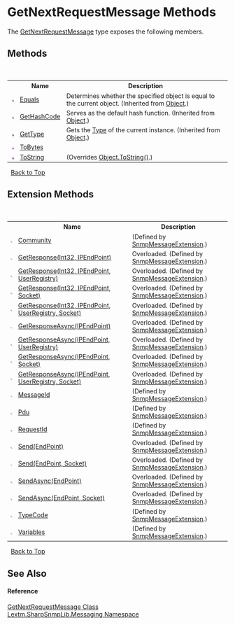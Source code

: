 # GetNextRequestMessage Methods
 

The <a href="T_Lextm_SharpSnmpLib_Messaging_GetNextRequestMessage">GetNextRequestMessage</a> type exposes the following members.


## Methods
&nbsp;<table><tr><th></th><th>Name</th><th>Description</th></tr><tr><td>![Public method](media/pubmethod.gif "Public method")</td><td><a href="https://docs.microsoft.com/dotnet/api/system.object.equals#System_Object_Equals_System_Object_" target="_blank" rel="noopener noreferrer">Equals</a></td><td>
Determines whether the specified object is equal to the current object.
 (Inherited from <a href="https://docs.microsoft.com/dotnet/api/system.object" target="_blank" rel="noopener noreferrer">Object</a>.)</td></tr><tr><td>![Public method](media/pubmethod.gif "Public method")</td><td><a href="https://docs.microsoft.com/dotnet/api/system.object.gethashcode#System_Object_GetHashCode" target="_blank" rel="noopener noreferrer">GetHashCode</a></td><td>
Serves as the default hash function.
 (Inherited from <a href="https://docs.microsoft.com/dotnet/api/system.object" target="_blank" rel="noopener noreferrer">Object</a>.)</td></tr><tr><td>![Public method](media/pubmethod.gif "Public method")</td><td><a href="https://docs.microsoft.com/dotnet/api/system.object.gettype#System_Object_GetType" target="_blank" rel="noopener noreferrer">GetType</a></td><td>
Gets the <a href="https://docs.microsoft.com/dotnet/api/system.type" target="_blank" rel="noopener noreferrer">Type</a> of the current instance.
 (Inherited from <a href="https://docs.microsoft.com/dotnet/api/system.object" target="_blank" rel="noopener noreferrer">Object</a>.)</td></tr><tr><td>![Public method](media/pubmethod.gif "Public method")</td><td><a href="M_Lextm_SharpSnmpLib_Messaging_GetNextRequestMessage_ToBytes">ToBytes</a></td><td /></tr><tr><td>![Public method](media/pubmethod.gif "Public method")</td><td><a href="M_Lextm_SharpSnmpLib_Messaging_GetNextRequestMessage_ToString">ToString</a></td><td> (Overrides <a href="https://docs.microsoft.com/dotnet/api/system.object.tostring#System_Object_ToString" target="_blank" rel="noopener noreferrer">Object.ToString()</a>.)</td></tr></table>&nbsp;
<a href="#getnextrequestmessage-methods">Back to Top</a>

## Extension Methods
&nbsp;<table><tr><th></th><th>Name</th><th>Description</th></tr><tr><td>![Public Extension Method](media/pubextension.gif "Public Extension Method")</td><td><a href="M_Lextm_SharpSnmpLib_Messaging_SnmpMessageExtension_Community">Community</a></td><td> (Defined by <a href="T_Lextm_SharpSnmpLib_Messaging_SnmpMessageExtension">SnmpMessageExtension</a>.)</td></tr><tr><td>![Public Extension Method](media/pubextension.gif "Public Extension Method")</td><td><a href="M_Lextm_SharpSnmpLib_Messaging_SnmpMessageExtension_GetResponse">GetResponse(Int32, IPEndPoint)</a></td><td>Overloaded.   (Defined by <a href="T_Lextm_SharpSnmpLib_Messaging_SnmpMessageExtension">SnmpMessageExtension</a>.)</td></tr><tr><td>![Public Extension Method](media/pubextension.gif "Public Extension Method")</td><td><a href="M_Lextm_SharpSnmpLib_Messaging_SnmpMessageExtension_GetResponse_1">GetResponse(Int32, IPEndPoint, UserRegistry)</a></td><td>Overloaded.   (Defined by <a href="T_Lextm_SharpSnmpLib_Messaging_SnmpMessageExtension">SnmpMessageExtension</a>.)</td></tr><tr><td>![Public Extension Method](media/pubextension.gif "Public Extension Method")</td><td><a href="M_Lextm_SharpSnmpLib_Messaging_SnmpMessageExtension_GetResponse_3">GetResponse(Int32, IPEndPoint, Socket)</a></td><td>Overloaded.   (Defined by <a href="T_Lextm_SharpSnmpLib_Messaging_SnmpMessageExtension">SnmpMessageExtension</a>.)</td></tr><tr><td>![Public Extension Method](media/pubextension.gif "Public Extension Method")</td><td><a href="M_Lextm_SharpSnmpLib_Messaging_SnmpMessageExtension_GetResponse_2">GetResponse(Int32, IPEndPoint, UserRegistry, Socket)</a></td><td>Overloaded.   (Defined by <a href="T_Lextm_SharpSnmpLib_Messaging_SnmpMessageExtension">SnmpMessageExtension</a>.)</td></tr><tr><td>![Public Extension Method](media/pubextension.gif "Public Extension Method")</td><td><a href="M_Lextm_SharpSnmpLib_Messaging_SnmpMessageExtension_GetResponseAsync">GetResponseAsync(IPEndPoint)</a></td><td>Overloaded.   (Defined by <a href="T_Lextm_SharpSnmpLib_Messaging_SnmpMessageExtension">SnmpMessageExtension</a>.)</td></tr><tr><td>![Public Extension Method](media/pubextension.gif "Public Extension Method")</td><td><a href="M_Lextm_SharpSnmpLib_Messaging_SnmpMessageExtension_GetResponseAsync_1">GetResponseAsync(IPEndPoint, UserRegistry)</a></td><td>Overloaded.   (Defined by <a href="T_Lextm_SharpSnmpLib_Messaging_SnmpMessageExtension">SnmpMessageExtension</a>.)</td></tr><tr><td>![Public Extension Method](media/pubextension.gif "Public Extension Method")</td><td><a href="M_Lextm_SharpSnmpLib_Messaging_SnmpMessageExtension_GetResponseAsync_3">GetResponseAsync(IPEndPoint, Socket)</a></td><td>Overloaded.   (Defined by <a href="T_Lextm_SharpSnmpLib_Messaging_SnmpMessageExtension">SnmpMessageExtension</a>.)</td></tr><tr><td>![Public Extension Method](media/pubextension.gif "Public Extension Method")</td><td><a href="M_Lextm_SharpSnmpLib_Messaging_SnmpMessageExtension_GetResponseAsync_2">GetResponseAsync(IPEndPoint, UserRegistry, Socket)</a></td><td>Overloaded.   (Defined by <a href="T_Lextm_SharpSnmpLib_Messaging_SnmpMessageExtension">SnmpMessageExtension</a>.)</td></tr><tr><td>![Public Extension Method](media/pubextension.gif "Public Extension Method")</td><td><a href="M_Lextm_SharpSnmpLib_Messaging_SnmpMessageExtension_MessageId">MessageId</a></td><td> (Defined by <a href="T_Lextm_SharpSnmpLib_Messaging_SnmpMessageExtension">SnmpMessageExtension</a>.)</td></tr><tr><td>![Public Extension Method](media/pubextension.gif "Public Extension Method")</td><td><a href="M_Lextm_SharpSnmpLib_Messaging_SnmpMessageExtension_Pdu">Pdu</a></td><td> (Defined by <a href="T_Lextm_SharpSnmpLib_Messaging_SnmpMessageExtension">SnmpMessageExtension</a>.)</td></tr><tr><td>![Public Extension Method](media/pubextension.gif "Public Extension Method")</td><td><a href="M_Lextm_SharpSnmpLib_Messaging_SnmpMessageExtension_RequestId">RequestId</a></td><td> (Defined by <a href="T_Lextm_SharpSnmpLib_Messaging_SnmpMessageExtension">SnmpMessageExtension</a>.)</td></tr><tr><td>![Public Extension Method](media/pubextension.gif "Public Extension Method")</td><td><a href="M_Lextm_SharpSnmpLib_Messaging_SnmpMessageExtension_Send">Send(EndPoint)</a></td><td>Overloaded.   (Defined by <a href="T_Lextm_SharpSnmpLib_Messaging_SnmpMessageExtension">SnmpMessageExtension</a>.)</td></tr><tr><td>![Public Extension Method](media/pubextension.gif "Public Extension Method")</td><td><a href="M_Lextm_SharpSnmpLib_Messaging_SnmpMessageExtension_Send_1">Send(EndPoint, Socket)</a></td><td>Overloaded.   (Defined by <a href="T_Lextm_SharpSnmpLib_Messaging_SnmpMessageExtension">SnmpMessageExtension</a>.)</td></tr><tr><td>![Public Extension Method](media/pubextension.gif "Public Extension Method")</td><td><a href="M_Lextm_SharpSnmpLib_Messaging_SnmpMessageExtension_SendAsync">SendAsync(EndPoint)</a></td><td>Overloaded.   (Defined by <a href="T_Lextm_SharpSnmpLib_Messaging_SnmpMessageExtension">SnmpMessageExtension</a>.)</td></tr><tr><td>![Public Extension Method](media/pubextension.gif "Public Extension Method")</td><td><a href="M_Lextm_SharpSnmpLib_Messaging_SnmpMessageExtension_SendAsync_1">SendAsync(EndPoint, Socket)</a></td><td>Overloaded.   (Defined by <a href="T_Lextm_SharpSnmpLib_Messaging_SnmpMessageExtension">SnmpMessageExtension</a>.)</td></tr><tr><td>![Public Extension Method](media/pubextension.gif "Public Extension Method")</td><td><a href="M_Lextm_SharpSnmpLib_Messaging_SnmpMessageExtension_TypeCode">TypeCode</a></td><td> (Defined by <a href="T_Lextm_SharpSnmpLib_Messaging_SnmpMessageExtension">SnmpMessageExtension</a>.)</td></tr><tr><td>![Public Extension Method](media/pubextension.gif "Public Extension Method")</td><td><a href="M_Lextm_SharpSnmpLib_Messaging_SnmpMessageExtension_Variables">Variables</a></td><td> (Defined by <a href="T_Lextm_SharpSnmpLib_Messaging_SnmpMessageExtension">SnmpMessageExtension</a>.)</td></tr></table>&nbsp;
<a href="#getnextrequestmessage-methods">Back to Top</a>

## See Also


#### Reference
<a href="T_Lextm_SharpSnmpLib_Messaging_GetNextRequestMessage">GetNextRequestMessage Class</a><br /><a href="N_Lextm_SharpSnmpLib_Messaging">Lextm.SharpSnmpLib.Messaging Namespace</a><br />